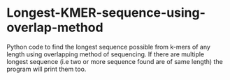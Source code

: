 # Longest-KMER-sequence-using-overlap-method
Python code to find the longest sequence possible from k-mers of any length using overlapping method of sequencing. If there are multiple longest sequence (i.e two or more sequence found are of same length) the program will print them too.
